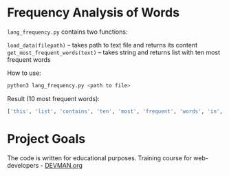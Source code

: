 # Frequency Analysis of Words

`lang_frequency.py` contains two functions:

`load_data(filepath)` – takes path to text file and returns its content  
`get_most_frequent_words(text)` – takes string and returns list with ten most frequent words

How to use:
```bash
python3 lang_frequency.py <path to file>
```

Result (10 most frequent words):

```bash
['this', 'list', 'contains', 'ten', 'most', 'frequent', 'words', 'in', 'descending', 'order']
```

# Project Goals

The code is written for educational purposes. Training course for web-developers - [DEVMAN.org](https://devman.org)
